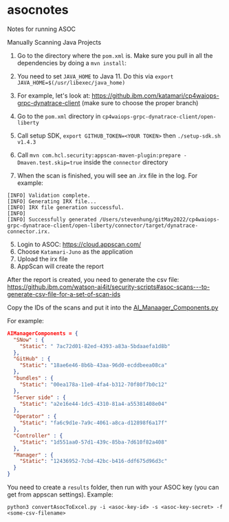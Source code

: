 # asocnotes
Notes for running ASOC

Manually Scanning Java Projects
1. Go to the directory where the `pom.xml` is. Make sure you pull in all the dependencies by doing a `mvn install`:
1. You need to set `JAVA_HOME` to Java 11. Do this via `export JAVA_HOME=$(/usr/libexec/java_home)`




1. For example, let's look at: https://github.ibm.com/katamari/cp4waiops-grpc-dynatrace-client (make sure to choose the proper branch)
1. Go to the `pom.xml` directory in `cp4waiops-grpc-dynatrace-client/open-liberty`
1. Call setup SDK, `export GITHUB_TOKEN=<YOUR TOKEN>` then `./setup-sdk.sh v1.4.3`
3. Call `mvn com.hcl.security:appscan-maven-plugin:prepare -Dmaven.test.skip=true` inside the `connector` directory
4. When the scan is finished, you will see an .irx file in the log. For example:
```
[INFO] Validation complete.
[INFO] Generating IRX file...
[INFO] IRX file generation successful.
[INFO] 
[INFO] Successfully generated /Users/stevenhung/gitMay2022/cp4waiops-grpc-dynatrace-client/open-liberty/connector/target/dynatrace-connector.irx.

```

5. Login to ASOC: https://cloud.appscan.com/
6. Choose `Katamari-Juno` as the application
7. Upload the irx file
8. AppScan will create the report

After the report is created, you need to generate the csv file: https://github.ibm.com/watson-ai4it/security-scripts#asoc-scans---to-generate-csv-file-for-a-set-of-scan-ids

Copy the IDs of the scans and put it into the [AI_Manaager_Components.py](https://github.ibm.com/watson-ai4it/security-scripts/blob/master/ASoC_Scans/AI_Manager_Components.py)

For example:
```json
AIManagerComponents = {
  "SNow" : {
    "Static": " 7ac72d01-82ed-4393-a83a-5bdaaefa1d8b"
  },
  "GitHub" : {
    "Static": "18ae6e46-8b6b-43aa-96d0-ecddbeea08ca"
  },
  "bundles" : {
    "Static": "00ea178a-11e0-4fa4-b312-70f80f7b0c12"
  },
  "Server side" : {
    "Static": "a2e16e44-1dc5-4310-81a4-a55381408e04"
  },
  "Operator" : {
    "Static": "fa6c9d1e-7a9c-4061-a8ca-d12898f6a17f"
  },
  "Controller" : {
    "Static": "1d551aa0-57d1-439c-85ba-7d610f82a408"
  },
  "Manager" : {
    "Static": "12436952-7cbd-42bc-b416-ddf675d96d3c"
  }
}
```

You need to create a `results` folder, then run with your ASOC key (you can get from appscan settings). Example:
```
python3 convertAsocToExcel.py -i <asoc-key-id> -s <asoc-key-secret> -f <some-csv-filename>
```
